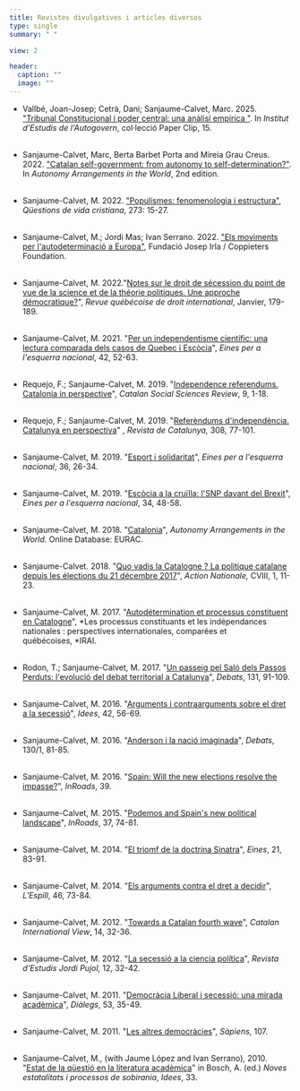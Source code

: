 ```yaml
---
title: Revistes divulgatives i articles diversos
type: single
summary: " "

view: 2

header:
  caption: ""
  image: ""
---
```


* Vallbé, Joan-Josep; Cetrà, Dani; Sanjaume-Calvet, Marc. 2025. ["Tribunal Constitucional i poder central: una anàlisi empírica
"](https://presidencia.gencat.cat/ca/ambits_d_actuacio/desenvolupament_autogovern/institut-destudis-autogovern/publicacions/cataleg-de-publicacions/pc-15). In *Institut d'Estudis de l'Autogovern*, col·lecció Paper Clip, 15. <br/><br/>

* Sanjaume-Calvet, Marc, Berta Barbet Porta and Mireia Grau Creus. 2022. ["Catalan self-government: from autonomy to self-determination?"](https://www.world-autonomies.info/territorial-autonomies/catalonia). In *Autonomy Arrangements in the World*, 2nd edition. <br/><br/>

* Sanjaume-Calvet, M. 2022. ["Populismes: fenomenologia i estructura"](https://dialnet.unirioja.es/servlet/revista?codigo=14056), *Qüestions de vida cristiana*, 273: 15-27.<br/><br/>

* Sanjaume-Calvet, M.; Jordi Mas; Ivan Serrano. 2022. ["Els moviments per l'autodeterminació a Europa"](https://irla.cat/wp-content/uploads/2022/03/autodeterminacio%CC%81_v5.pdf), Fundació Josep Irla / Coppieters Foundation.<br/><br/>

* Sanjaume-Calvet, M. 2022."[Notes sur le droit de sécession du point de vue de la science et de la théorie politiques. Une approche démocratique?](https://www.sqdi.org/fr/notes-sur-le-droit-de-secession-du-point-de-vue-de-la-science-et-de-la-theorie-politiques-une-approche-democratique/)", *Revue québécoise de droit international*, Janvier, 179-189.<br/><br/>


* Sanjaume-Calvet, M. 2021. "[Per un independentisme científic: una lectura comparada dels casos de Quebec i Escòcia](https://raco.cat/index.php/Eines/article/view/394716)", *Eines per a l'esquerra nacional*, 42, 52-63.<br/><br/>

* Requejo, F.; Sanjaume-Calvet, M. 2019. "[Independence referendums. Catalonia in perspective](http://www.google.com/url?q=http%3A%2F%2Frevistes.iec.cat%2Findex.php%2FCSSr%2Farticle%2Fview%2F145988&sa=D&sntz=1&usg=AFQjCNFqdWF_YvULrhkorgsIbvUlApNmsA)", *Catalan Social Sciences Review*, 9, 1-18.<br/><br/>

* Requejo, F.; Sanjaume-Calvet, M. 2019. "[Referèndums d'independència. Catalunya en perspectiva](http://www.google.com/url?q=http%3A%2F%2Fwww.revistadecatalunya.cat%2Fca%2Feditorial-detall.asp%3Fid%3D71&sa=D&sntz=1&usg=AFQjCNH8Hbi4rt3azdJYEW0pktSnuHUaPA)" , *Revista de Catalunya,* 308, 77-101.<br/><br/>

* Sanjaume-Calvet, M. 2019. "[Esport i solidaritat](https://www.google.com/url?q=https%3A%2F%2Fwww.raco.cat%2Findex.php%2FEines%2Farticle%2Fview%2F362077%2F456653&sa=D&sntz=1&usg=AFQjCNFqfhzfib1m2T2Qi8D94HaiqAXcJw)", *Eines per a l'esquerra nacional*, 36, 26-34.<br/><br/>

* Sanjaume-Calvet, M. 2019. "[Escòcia a la cruïlla: l'SNP davant del Brexit](https://www.google.com/url?q=https%3A%2F%2Firla.cat%2Fwp-content%2Fuploads%2F2019%2F05%2Feines_34_navegador.pdf&sa=D&sntz=1&usg=AFQjCNGju8FVNgNebPAHfSv4EcdqO2vYyw)", *Eines per a l'esquerra nacional*, 34, 48-58.<br/><br/>

* Sanjaume-Calvet, M. 2018. "[Catalonia](http://www.google.com/url?q=http%3A%2F%2Fwww.world-autonomies.info%2Ftas%2Fcatalonia%2FPages%2Fdefault.aspx&sa=D&sntz=1&usg=AFQjCNHq0cYInmXJ3fZ56NN_5HJ_dLBbPQ)", *Autonomy Arrangements in the World*. Online Database: EURAC.<br/><br/>

* Sanjaume-Calvet. 2018. "[Quo vadis la Catalogne ? La politique catalane depuis les élections du 21 décembre 2017](http://www.google.com/url?q=http%3A%2F%2Fwww.bibliotheque.assnat.qc.ca%2FContenuSpecifique%2FReference%2FIndex%2F41551%3FidSession%3Db59f8469-f512-4dcd-9e0b-479446198d28&sa=D&sntz=1&usg=AFQjCNHejDgqpeVom_CiHc67gr1b4-RlbA)", *Action Nationale,* CVIII, 1, 11-23.<br/><br/>

* Sanjaume-Calvet, M. 2017. "[Autodétermination et processus constituent en Catalogne](https://www.google.com/url?q=https%3A%2F%2Fpdfhall.com%2Fetude-irai-quebec_5a38f9e21723dd42c110ce4f.html&sa=D&sntz=1&usg=AFQjCNE8ZQ1w7eCifA0qUxHi8fGq1zPhuw)", *Les processus constituants et les indépendances nationales : perspectives internationales, comparées et québécoises, *IRAI.<br/><br/>

* Rodon, T.; Sanjaume-Calvet, M. 2017. "[Un passeig pel Saló dels Passos Perduts: l'evolució del debat territorial a Catalunya](http://www.google.com/url?q=http%3A%2F%2Fwww.revistadebats.net%2Findex.php%3Fjournal%3Ddebats%26page%3Darticle%26op%3Dview%26path%255B%255D%3D108&sa=D&sntz=1&usg=AFQjCNHxSpgJ0fLmP8khMtq1_rEMIc3R0A)", *Debats*, 131, 91-109.<br/><br/>

* Sanjaume-Calvet, M. 2016. "[Arguments i contraarguments sobre el dret a la secessió](https://www.google.com/url?q=https%3A%2F%2Fwww.raco.cat%2Findex.php%2FIdees%2Farticle%2Fview%2F315518&sa=D&sntz=1&usg=AFQjCNHYFadILoX0HfkGa935kiQh279_OA)", *Idees*, 42, 56-69.<br/><br/>

* Sanjaume-Calvet, M. 2016. "[Anderson i la nació imaginada](https://www.google.com/url?q=https%3A%2F%2Fdialnet.unirioja.es%2Fdescarga%2Farticulo%2F5715167%2F1.pdf&sa=D&sntz=1&usg=AFQjCNHT8qj6v7R1Qed1xLQII7ViafXYBw)", *Debats*, 130/1, 81-85.<br/><br/>

* Sanjaume-Calvet, M. 2016. "[Spain: Will the new elections resolve the impasse?](https://www.google.com/url?q=https%3A%2F%2Fwww.questia.com%2Fmagazine%2F1G1-474660436%2Fspain-will-the-new-election-resolve-the-impasse&sa=D&sntz=1&usg=AFQjCNEiEVW8zbHyHIIOTjCPdvpPTd_dsQ)", *InRoads*, 39.<br/><br/>

* Sanjaume-Calvet, M. 2015. "[Podemos and Spain's new political landscape](http://www.google.com/url?q=http%3A%2F%2Finroadsjournal.ca%2Fpodemos-and-spains-new-political-landscape%2F&sa=D&sntz=1&usg=AFQjCNHjx-utOUMc6jtFXwzWMogxCakPWg)", *InRoads*, 37, 74-81.<br/><br/>

* Sanjaume-Calvet, M. 2014. "[El triomf de la doctrina Sinatra](https://www.google.com/url?q=https%3A%2F%2Fwww.raco.cat%2Findex.php%2FEines%2Farticle%2FviewFile%2F283621%2F371537&sa=D&sntz=1&usg=AFQjCNGjN5FkdyngxpTxF0J_pld_FWd6XA)", *Eines*, 21, 83-91.<br/><br/>

* Sanjaume-Calvet, M. 2014. "[Els arguments contra el dret a decidir](https://www.google.com/url?q=https%3A%2F%2Fwww.academia.edu%2F9581528%2FEls_arguments_contra_el_dret_a_decidir_de_Catalunya_una_avaluaci%25C3%25B3_te%25C3%25B2rica_Espill_2014&sa=D&sntz=1&usg=AFQjCNG5CplMyHJJO4GLTrH8M0NFTspWlg)", *L'Espill*, 46, 73-84.<br/><br/>

* Sanjaume-Calvet, M. 2012. "[Towards a Catalan fourth wave](https://www.google.com/url?q=https%3A%2F%2Fissuu.com%2Fcatalan-international-view%2Fdocs%2Fciv_14_web_baixa&sa=D&sntz=1&usg=AFQjCNHAlsfBvZP9fGLVAdAB3BTCrFeO5g)", *Catalan International View*, 14, 32-36.<br/><br/>

* Sanjaume-Calvet, M. 2012. "[La secessió a la ciencia política](https://www.google.com/url?q=https%3A%2F%2Fwww.academia.edu%2F8456654%2FLa_secessi%25C3%25B3_a_la_ci%25C3%25A8ncia_pol%25C3%25ADtica&sa=D&sntz=1&usg=AFQjCNHsZfbmDbxhzAfUny8rM5Ll0Aa5JQ)", *Revista d'Estudis Jordi Pujol*, 12, 32-42.<br/><br/>

* Sanjaume-Calvet, M. 2011. "[Democràcia Liberal i secessió: una mirada acadèmica](https://www.google.com/url?q=https%3A%2F%2Fdialnet.unirioja.es%2Fservlet%2Farticulo%3Fcodigo%3D3772332&sa=D&sntz=1&usg=AFQjCNH2feaHML3iso7_NuI9JmOQzA30pw)", *Diàlegs*, 53, 35-49.<br/><br/>

* Sanjaume-Calvet, M. 2011. "[Les altres democràcies](https://www.google.com/url?q=https%3A%2F%2Fwww.sapiens.cat%2Fepoca-historica%2Fhistoria-antiga%2Fles-altres-democracies_201166_102.html&sa=D&sntz=1&usg=AFQjCNF4QwgzNSfxDz3N21L5JARFdzRjJQ)", *Sàpiens*, 107.<br/><br/>

* Sanjaume-Calvet, M., (with Jaume López and Ivan Serrano), 2010. "[Estat de la qüestió en la literatura acadèmica](https://www.google.com/url?q=https%3A%2F%2Fdialnet.unirioja.es%2Fservlet%2Farticulo%3Fcodigo%3D4216309&sa=D&sntz=1&usg=AFQjCNED7dhTE2upIwzN0WwdWqZV3gKAjQ)" in Bosch, A. (ed.) *Noves estatalitats i processos de sobirania*, *Idees*, 33.<br/><br/>
